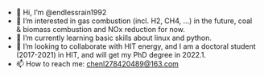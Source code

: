 - 👋 Hi, I’m @endlessrain1992
- 👀 I’m interested in gas combustion (incl. H2, CH4, ...) in the future, coal & biomass combustion and NOx reduction for now.
- 🌱 I’m currently learning basic skills about linux and python.
- 💞️ I’m looking to collaborate with HIT energy, and I am a doctoral student (2017-2021) in HIT, and will get my PhD degree in 2022.1.
- 📫 How to reach me: chenl278420489@163.com

<!---
endlessrain1992/endlessrain1992 is a ✨ special ✨ repository because its `README.md` (this file) appears on your GitHub profile.
You can click the Preview link to take a look at your changes.
--->
